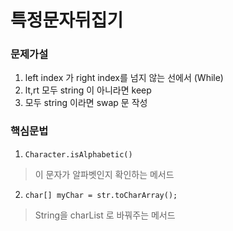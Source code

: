 # 특정문자뒤집기

### 문제가설
1. left index 가 right index를 넘지 않는 선에서 (While)
2. lt,rt 모두 string 이 아니라면 keep
3. 모두 string 이라면 swap 문 작성

### 핵심문법
1. `Character.isAlphabetic()`
> 이 문자가 알파벳인지 확인하는 메서드

2. `char[] myChar = str.toCharArray();`
> String을 charList 로 바꿔주는 메서드
